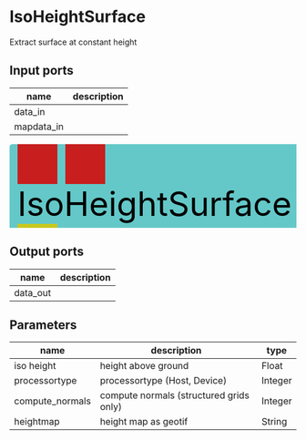 
# IsoHeightSurface
Extract surface at constant height

## Input ports
|name|description|
|-|-|
|data_in||
|mapdata_in||


<svg width="719.5999999999999" height="210" >
<rect x="0" y="0" width="719.5999999999999" height="210" rx="5" ry="5" style="fill:#64c8c8ff;" />
<rect x="14.0" y="0" width="70" height="70" rx="0" ry="0" style="fill:#c81e1eff;" >
<title>data_in</title></rect>
<title>data_in</title></rect><rect x="98.0" y="0" width="70" height="70" rx="0" ry="0" style="fill:#c81e1eff;" >
<title>mapdata_in</title></rect>
<title>mapdata_in</title></rect><rect x="14.0" y="140" width="70" height="70" rx="0" ry="0" style="fill:#c8c81eff;" >
<title>data_out</title></rect>
<text x="14.0" y="126.0" font-size="4.2em">IsoHeightSurface</text></svg>

## Output ports
|name|description|
|-|-|
|data_out||


## Parameters
|name|description|type|
|-|-|-|
|iso height|height above ground|Float|
|processortype|processortype (Host, Device)|Integer|
|compute_normals|compute normals (structured grids only)|Integer|
|heightmap|height map as geotif|String|
